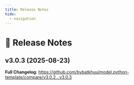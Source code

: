 ```yaml
---
title: Release Notes
hide:
  - navigation
---
```


# 📌 Release Notes

## v3.0.3 (2025-08-23)

<!-- Release notes generated using configuration in .github/release.yml at v3.0.3 -->



**Full Changelog**: https://github.com/bybatkhuu/model.python-template/compare/v3.0.2...v3.0.3


